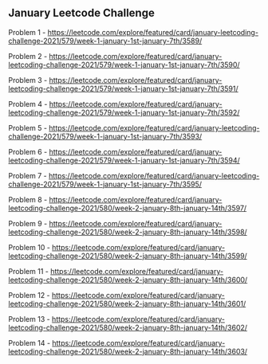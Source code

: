 <h2>January Leetcode Challenge</h2>

Problem 1 - https://leetcode.com/explore/featured/card/january-leetcoding-challenge-2021/579/week-1-january-1st-january-7th/3589/

Problem 2 - https://leetcode.com/explore/featured/card/january-leetcoding-challenge-2021/579/week-1-january-1st-january-7th/3590/

Problem 3 - https://leetcode.com/explore/featured/card/january-leetcoding-challenge-2021/579/week-1-january-1st-january-7th/3591/

Problem 4 - https://leetcode.com/explore/featured/card/january-leetcoding-challenge-2021/579/week-1-january-1st-january-7th/3592/

Problem 5 - https://leetcode.com/explore/featured/card/january-leetcoding-challenge-2021/579/week-1-january-1st-january-7th/3593/

Problem 6 - https://leetcode.com/explore/featured/card/january-leetcoding-challenge-2021/579/week-1-january-1st-january-7th/3594/

Problem 7 - https://leetcode.com/explore/featured/card/january-leetcoding-challenge-2021/579/week-1-january-1st-january-7th/3595/

Problem 8 - https://leetcode.com/explore/featured/card/january-leetcoding-challenge-2021/580/week-2-january-8th-january-14th/3597/

Problem 9 - https://leetcode.com/explore/featured/card/january-leetcoding-challenge-2021/580/week-2-january-8th-january-14th/3598/

Problem 10 - https://leetcode.com/explore/featured/card/january-leetcoding-challenge-2021/580/week-2-january-8th-january-14th/3599/

Problem 11 - https://leetcode.com/explore/featured/card/january-leetcoding-challenge-2021/580/week-2-january-8th-january-14th/3600/

Problem 12 - https://leetcode.com/explore/featured/card/january-leetcoding-challenge-2021/580/week-2-january-8th-january-14th/3601/

Problem 13 - https://leetcode.com/explore/featured/card/january-leetcoding-challenge-2021/580/week-2-january-8th-january-14th/3602/

Problem 14 - https://leetcode.com/explore/featured/card/january-leetcoding-challenge-2021/580/week-2-january-8th-january-14th/3603/
